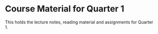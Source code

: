 # Course Material for Quarter 1
This holds the lecture notes, reading material and assignments for Quarter 1.
